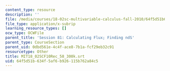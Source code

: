 ```yaml
---
content_type: resource
description: ''
file: /media/courses/18-02sc-multivariable-calculus-fall-2010/64f5d51b634f5af6b926115b762a84c5_MIT18_02SCF10Rec_58_300k.vtt
file_type: application/x-subrip
learning_resource_types: []
ocw_type: OCWFile
parent_title: 'Session 81: Calculating Flux; Finding ndS'
parent_type: CourseSection
parent_uid: 0dbd561e-4c4f-ace8-7b1a-fcf29eb32c91
resourcetype: Other
title: MIT18_02SCF10Rec_58_300k.srt
uid: 64f5d51b-634f-5af6-b926-115b762a84c5
---
```

